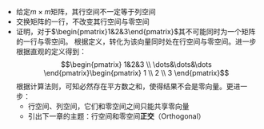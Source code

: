 - 给定$m\times m$矩阵，其行空间不一定等于列空间
- 交换矩阵的一行，不改变其行空间与零空间
- 证明，对于$\begin{pmatrix}1&2&3\end{pmatrix}$其不可能同时为一个矩阵的一行与零空间。
	根据定义，转化为该向量同时处在行空间与零空间。进一步根据直观的定义得到：
	$$\begin{pmatrix}
1&2&3 \\
\dots&\dots&\dots
\end{pmatrix}\begin{pmatrix}
1 \\
2 \\
3
\end{pmatrix}$$
	根据计算法则，可知必然存在平方数之和，使得结果不会是零向量。更进一步：
	- 行空间、列空间，它们和零空间之间只能共享零向量
	- 引出下一章的主题：行空间和零空间**正交**（Orthogonal）